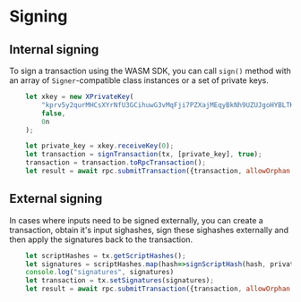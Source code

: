 # Signing


## Internal signing

To sign a transaction using the WASM SDK, you can call `sign()` method with an array of `Signer`-compatible class instances or a set of private keys.

```javascript
    let xkey = new XPrivateKey(
        "kprv5y2qurMHCsXYrNfU3GCihuwG3vMqFji7PZXajMEqyBkNh9UZUJgoHYBLTKu1eM4MvUtomcXPQ3Sw9HZ5ebbM4byoUciHo1zrPJBQfqpLorQ",
        false,
        0n
    );

    let private_key = xkey.receiveKey(0);
    let transaction = signTransaction(tx, [private_key], true);
    transaction = transaction.toRpcTransaction();
    let result = await rpc.submitTransaction({transaction, allowOrphan:false});
```


## External signing

In cases where inputs need to be signed externally, you can create a transaction, obtain it's input sighashes, sign these sighashes externally and then apply the signatures back to the transaction.

```javascript
    let scriptHashes = tx.getScriptHashes();
    let signatures = scriptHashes.map(hash=>signScriptHash(hash, private_key));
    console.log("signatures", signatures)
    let transaction = tx.setSignatures(signatures);
    let result = await rpc.submitTransaction({transaction, allowOrphan:false});

```

